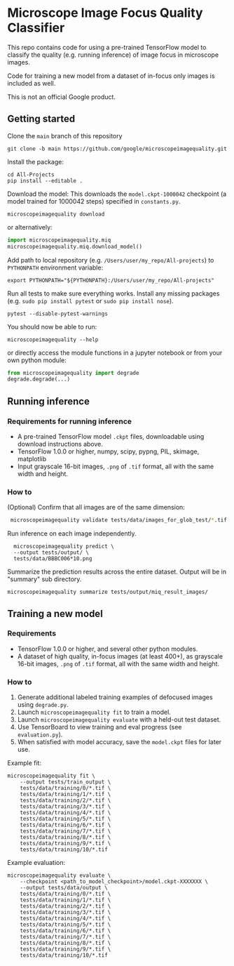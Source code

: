 Microscope Image Focus Quality Classifier
============================
This repo contains code for using a pre-trained TensorFlow model to classify the
quality (e.g. running inference) of image focus in microscope images.

Code for training a new model from a dataset of in-focus only images is included
as well.

This is not an official Google product.

Getting started
-------------

Clone the `main` branch of this repository

```
git clone -b main https://github.com/google/microscopeimagequality.git
```

Install the package:

```
cd All-Projects
pip install --editable .
```

Download the model:
This downloads the `model.ckpt-1000042` checkpoint (a model trained
for 1000042 steps) specified in `constants.py`.
```
microscopeimagequality download 
```
or alternatively:
```python
import microscopeimagequality.miq
microscopeimagequality.miq.download_model()
```

Add path to local repository (e.g. `/Users/user/my_repo/All-projects`)
to `PYTHONPATH` environment variable:
```
export PYTHONPATH="${PYTHONPATH}:/Users/user/my_repo/All-projects"
```

Run all tests to make sure everything works. Install any missing
packages (e.g. `sudo pip install pytest` or `sudo pip install nose`).
```
pytest --disable-pytest-warnings
```

You should now be able to run:
```
microscopeimagequality --help
```

or directly access the
module functions in a jupyter notebook or from your own python module:
```python
from microscopeimagequality import degrade
degrade.degrade(...)
```

Running inference
-------------
### Requirements for running inference
* A pre-trained TensorFlow model `.ckpt` files, downloadable using
  download instructions above.
* TensorFlow 1.0.0 or higher, numpy, scipy, pypng, PIL, skimage, matplotlib
* Input grayscale 16-bit images, `.png` of `.tif` format, all with the same
width and height.

### How to

(Optional) Confirm that all images are of the same dimension:
```sh
 microscopeimagequality validate tests/data/images_for_glob_test/*.tif --width 100 --height 100
```

Run inference on each image independently.

```
  microscopeimagequality predict \
  --output tests/output/ \
  tests/data/BBBC006*10.png
```

Summarize the prediction results across the entire dataset. Output will be in
"summary" sub directory.
```
microscopeimagequality summarize tests/output/miq_result_images/
```

Training a new model
----------------

### Requirements
* TensorFlow 1.0.0 or higher, and several other python modules.
* A dataset of high quality, in-focus images (at least 400+), as grayscale 16-bit
images, `.png` of `.tif` format, all with the same width and height.

### How to

1. Generate additional labeled training examples of defocused images using `degrade.py`.
1. Launch `microscopeimagequality fit` to train a model.
1. Launch `microscopeimagequality evaluate` with a held-out test dataset.
1. Use TensorBoard to view training and eval progress (see `evaluation.py`).
1. When satisfied with model accuracy, save the `model.ckpt` files for later use.


Example fit:
```
microscopeimagequality fit \
	--output tests/train_output \
	tests/data/training/0/*.tif \
	tests/data/training/1/*.tif \
	tests/data/training/2/*.tif \
	tests/data/training/3/*.tif \
	tests/data/training/4/*.tif \
	tests/data/training/5/*.tif \
	tests/data/training/6/*.tif \
	tests/data/training/7/*.tif \
	tests/data/training/8/*.tif \
	tests/data/training/9/*.tif \
	tests/data/training/10/*.tif
```
Example evaluation:
```
microscopeimagequality evaluate \
	--checkpoint <path_to_model_checkpoint>/model.ckpt-XXXXXXX \
	--output tests/data/output \
	tests/data/training/0/*.tif \
	tests/data/training/1/*.tif \
	tests/data/training/2/*.tif \
	tests/data/training/3/*.tif \
	tests/data/training/4/*.tif \
	tests/data/training/5/*.tif \
	tests/data/training/6/*.tif \
	tests/data/training/7/*.tif \
	tests/data/training/8/*.tif \
	tests/data/training/9/*.tif \
	tests/data/training/10/*.tif
```


